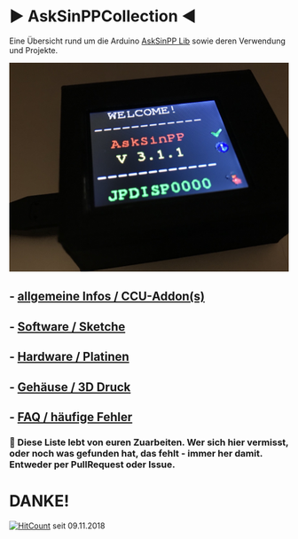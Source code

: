 # ▶️ AskSinPPCollection ◀️
Eine Übersicht rund um die Arduino [AskSinPP Lib](https://github.com/pa-pa/AskSinPP/tree/master/examples) sowie deren Verwendung und Projekte.

![topimg](Images/README_TOP.jpg)

## - [allgemeine Infos / CCU-Addon(s)](https://github.com/jp112sdl/AskSinPPCollection/blob/master/Markdown/Info.md)

## - [Software / Sketche](https://github.com/jp112sdl/AskSinPPCollection/blob/master/Markdown/Sketches.md)

## - [Hardware / Platinen](https://github.com/jp112sdl/AskSinPPCollection/blob/master/Markdown/Platinen.md)
  
## - [Gehäuse / 3D Druck](https://github.com/jp112sdl/AskSinPPCollection/blob/master/Markdown/Gehaeuse.md)
  
## - [FAQ / häufige Fehler](https://github.com/jp112sdl/AskSinPPCollection/blob/master/Markdown/FAQ.md)

### 🚧 Diese Liste lebt von euren Zuarbeiten. Wer sich hier vermisst, oder noch was gefunden hat, das fehlt - immer her damit. Entweder per PullRequest oder Issue. 

# DANKE!

[![HitCount](http://hits.dwyl.com/jp112sdl/AskSinPPCollection.svg)](http://hits.dwyl.com/jp112sdl/AskSinPPCollection) seit 09.11.2018
